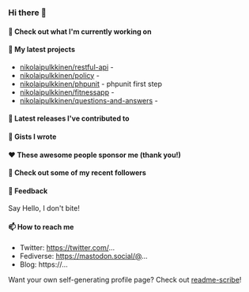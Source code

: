 ### Hi there 👋

#### 👷 Check out what I'm currently working on


#### 🌱 My latest projects

- [nikolaipulkkinen/restful-api](https://github.com/nikolaipulkkinen/restful-api) - 
- [nikolaipulkkinen/policy](https://github.com/nikolaipulkkinen/policy) - 
- [nikolaipulkkinen/phpunit](https://github.com/nikolaipulkkinen/phpunit) - phpunit first step
- [nikolaipulkkinen/fitnessapp](https://github.com/nikolaipulkkinen/fitnessapp) - 
- [nikolaipulkkinen/questions-and-answers](https://github.com/nikolaipulkkinen/questions-and-answers) - 

#### 🔭 Latest releases I've contributed to


#### 📓 Gists I wrote


#### ❤️ These awesome people sponsor me (thank you!)


#### 👯 Check out some of my recent followers


#### 💬 Feedback

Say Hello, I don't bite!

#### 📫 How to reach me

- Twitter: https://twitter.com/...
- Fediverse: https://mastodon.social/@...
- Blog: https://...

Want your own self-generating profile page? Check out [readme-scribe](https://github.com/muesli/readme-scribe)!